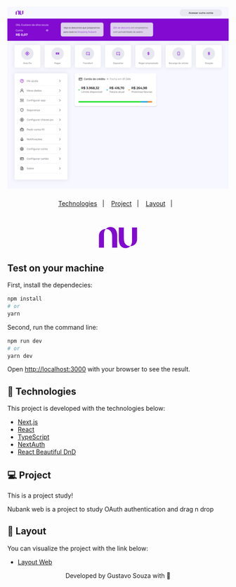 <h1 align="center">
    <img alt="Move.it" title="Move.it" src=".github/nubankweb.svg" />
</h1>

<p align="center">
  <a href="#rocket-tecnologias">Technologies</a>&nbsp;&nbsp;&nbsp;|&nbsp;&nbsp;&nbsp;
  <a href="#-projeto">Project</a>&nbsp;&nbsp;&nbsp;|&nbsp;&nbsp;&nbsp;
  <a href="#-layout">Layout</a>&nbsp;&nbsp;&nbsp;|&nbsp;&nbsp;&nbsp;
</p>

<br>

<p align="center">
  <img alt="Moveit" src=".github/nubanklogo.svg">
</p>

## Test on your machine

First, install the dependecies:

```bash
npm install
# or
yarn

```

Second, run the command line:

```bash
npm run dev
# or
yarn dev
```

Open [http://localhost:3000](http://localhost:3000) with your browser to see the result.

## 🚀 Technologies

This project is developed with the technologies below:

- [Next.js](https://nextjs.org/)
- [React](https://reactjs.org)
- [TypeScript](https://www.typescriptlang.org/)
- [NextAuth](https://next-auth.js.org/)
- [React Beautiful DnD](https://github.com/atlassian/react-beautiful-dnd)

## 💻 Project

This is a project study! 

Nubank web is a project to study OAuth authentication and drag n drop

## 🔖 Layout

You can visualize the project with the link below:

- [Layout Web](https://www.figma.com/file/Xy4QuNIMc6yst6I5Kl1Lat/Nubank-web-(Apresentation)?node-id=0%3A1) 

<p align="center">Developed by Gustavo Souza with 💜</p>